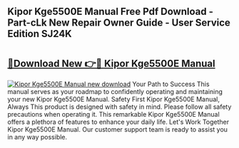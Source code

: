 ## Kipor Kge5500E Manual Free Pdf Download - Part-cLk New Repair Owner Guide - User Service Edition SJ24K

# <h2><a href="http://bc53628.oget.top/?id=Kipor+Kge5500E+Manual">🔗Download New 👉🔴 Kipor Kge5500E Manual</a></h2>

[![Kipor Kge5500E Manual new download](https://i.imgur.com/5g1atiW.png)](http://bc53628.oget.top/?id=Kipor+Kge5500E+Manual)
Your Path to Success This manual serves as your roadmap to confidently operating and maintaining your new Kipor Kge5500E Manual. Safety First Kipor Kge5500E Manual, Always This product is designed with safety in mind. Please follow all safety precautions when operating it. This remarkable Kipor Kge5500E Manual offers a plethora of features to enhance your daily life. Let's Work Together Kipor Kge5500E Manual. Our customer support team is ready to assist you in any way possible.
